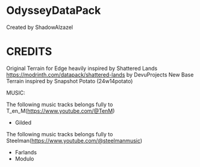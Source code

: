 # OdysseyDataPack

Created by ShadowAlzazel


# CREDITS

Original Terrain for Edge heavily inspired by Shattered Lands https://modrinth.com/datapack/shattered-lands by DevuProjects
New Base Terrain inspired by Snapshot Potato (24w14potato)


MUSIC:

The following music tracks belongs fully to T_en_M(https://www.youtube.com/@TenM)
- Gilded

The following music tracks belongs fully to Steelman(https://www.youtube.com/@steelmanmusic)
- Farlands
- Modulo